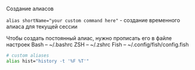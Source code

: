 Создание алиасов

`alias shortName="your custom command here"` - создание временного алиаса для текущей сессии

Чтобы создать постоянный алиас, нужно прописать его в файле настроек
Bash – ~/.bashrc
ZSH – ~/.zshrc
Fish – ~/.config/fish/config.fish
```sh
# custom aliases
alias hist="history -t '%F %T'"
```

